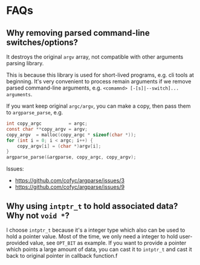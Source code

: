 # FAQs

## Why removing parsed command-line switches/options?

It destroys the original `argv` array, not compatible with other arguments parsing
library.

This is because this library is used for short-lived programs, e.g. cli tools
at beginning. It's very convenient to process remain arguments if we remove
parsed command-line arguments,  e.g. `<comamnd> [-[s]|--switch]... arguments`.

If you want keep original `argc/argv`, you can make a copy, then pass them to
`argparse_parse`, e.g.

```c
int copy_argc          = argc;
const char **copy_argv = argv;
copy_argv  = malloc(copy_argc * sizeof(char *));
for (int i = 0; i < argc; i++) {
	copy_argv[i] = (char *)argv[i];
}   
argparse_parse(&argparse, copy_argc, copy_argv);
```

Issues:

- https://github.com/cofyc/argparse/issues/3
- https://github.com/cofyc/argparse/issues/9

## Why using `intptr_t` to hold associated data? Why not `void *`?

I choose `intptr_t` because it's a integer type which also can be used to hold
a pointer value.  Most of the time, we only need a integer to hold
user-provided value, see `OPT_BIT` as example. If you want to provide a pointer
which points a large amount of data, you can cast it to `intptr_t` and cast it
back to original pointer in callback function.f
